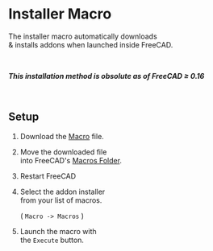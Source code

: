 
# Installer Macro

The installer macro automatically downloads  
& installs  addons when launched inside FreeCAD.

<br/>

***This installation method is obsolute as of FreeCAD ≥ 0.16***

<br/>

## Setup

1.  Download the [Macro] file.

2.  Move the downloaded file  
    into FreeCAD's [Macros Folder].

3.  Restart FreeCAD

4.  Select the addon installer  
    from your list of macros.

    ( `Macro -> Macros` )

5.  Launch the macro with  
    the `Execute` button.

<br/>

<!----------------------------------------------------------------------------->

[Macros Folder]: https://wiki.freecad.org/How_to_install_macros#Macros_directory
[Macro]: https://raw.githubusercontent.com/FreeCAD/FreeCAD-addons/da3cb72c54f94430e9afd8200b48f4f2f6ac7c8c/addons_installer.FCMacro